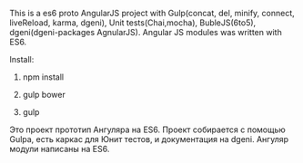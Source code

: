 This is a es6 proto AngularJS project with Gulp(concat, del, minify, connect, liveReload, karma, dgeni),
Unit tests(Chai,mocha), BubleJS(6to5), dgeni(dgeni-packages AgnularJS).
Angular JS modules was written with ES6.

Install:

1. npm install

2. gulp bower

3. gulp


Это проект прототип Ангуляра на ES6.
Проект собирается с помощью Gulpа, есть каркас для Юнит тестов, и документация на dgeni.
Ангуляр модули написаны на ES6.
